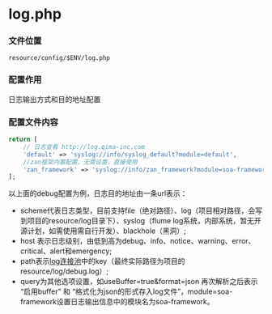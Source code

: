 # log.php

### 文件位置

```
resource/config/$ENV/log.php
```

### 配置作用

日志输出方式和目的地址配置

### 配置文件内容

```php
return [
    // 日志查看 http://log.qima-inc.com
    'default' => 'syslog://info/syslog_default?module=default',
    //zan框架内置配置，无需设置，直接使用
    'zan_framework' => 'syslog://info/zan_framework?module=soa-framework', 
];
```

以上面的debug配置为例，日志目的地址由一条url表示：

* scheme代表日志类型，目前支持file（绝对路径）、log（项目相对路径，会写到项目的resource/log目录下）、syslog（flume log系统，内部系统，暂无开源计划，如需使用需自行开发）、blackhole（黑洞）;
* host 表示日志级别，由低到高为debug、info、notice、warning、error、critical、alert和emergency;
* path表示[log连接池](/zh/libs/pool/log.md)中的key（最终实际路径为项目的resource/log/debug.log）;
* query为其他选项设置，如useBuffer=true&format=json 再次解析之后表示 “启用buffer” 和 “格式化为json的形式存入log文件”，module=soa-framework设置日志输出信息中的模块名为soa-framework。



